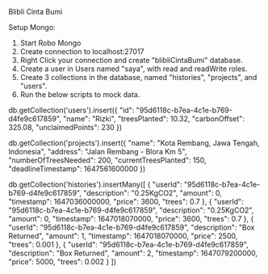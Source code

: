 Blibli Cinta Bumi

Setup Mongo:
1. Start Robo Mongo
2. Create connection to localhost:27017
3. Right Click your connection and create "blibliCintaBumi" database.
4. Create a user in Users named "saya", with read and readWrite roles.
5. Create 3 collections in the database, named "histories", "projects", and "users".
6. Run the below scripts to mock data.

db.getCollection('users').insert({
    "id": "95d6118c-b7ea-4c1e-b769-d4fe9c617859",
    "name": "Rizki",
    "treesPlanted": 10.32,
    "carbonOffset": 325.08,
    "unclaimedPoints": 230
    })

db.getCollection('projects').insert({
    "name": "Kota Rembang, Jawa Tengah, Indonesia",
    "address": "Jalan Rembang - Blora Km 5",
    "numberOfTreesNeeded": 200,
    "currentTreesPlanted": 150,
    "deadlineTimestamp": 1647561600000
    })
    
db.getCollection('histories').insertMany([
{
    "userId": "95d6118c-b7ea-4c1e-b769-d4fe9c617859",
    "description": "0.25KgCO2",
    "amount": 0,
    "timestamp": 1647036000000,
    "price": 3600,
    "trees": 0.7
}, {
    "userId": "95d6118c-b7ea-4c1e-b769-d4fe9c617859",
    "description": "0.25KgCO2",
    "amount": 0,
    "timestamp": 1647018070000,
    "price": 3600,
    "trees": 0.7
}, {
    "userId": "95d6118c-b7ea-4c1e-b769-d4fe9c617859",
    "description": "Box Returned",
    "amount": 1,
    "timestamp": 1647018070000,
    "price": 2500,
    "trees": 0.001
}, {
    "userId": "95d6118c-b7ea-4c1e-b769-d4fe9c617859",
    "description": "Box Returned",
    "amount": 2,
    "timestamp": 1647079200000,
    "price": 5000,
    "trees": 0.002
}
])
